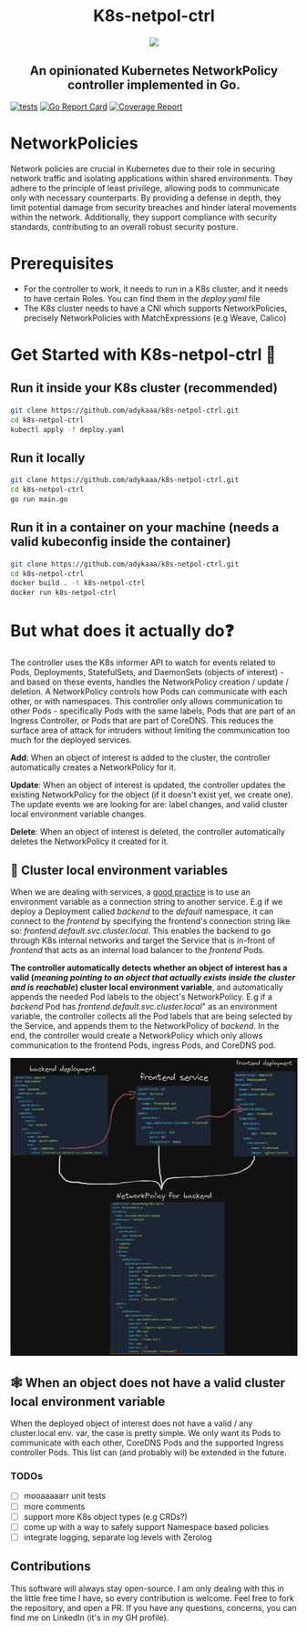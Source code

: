 <h1 align="center">K8s-netpol-ctrl</h1>
<p align="center">
<img align="center" src="https://user-images.githubusercontent.com/28739032/234858754-4422b14c-00a8-4ce7-adf5-1d5c45f0d5cb.png">
</p>

<h2 align="center">An opinionated Kubernetes NetworkPolicy controller implemented in Go.</h2>

[![tests](https://github.com/adykaaa/k8s-netpol-ctrl/actions/workflows/tests.yaml/badge.svg)](https://github.com/adykaaa/k8s-netpol-ctrl/actions/workflows/tests.yaml)
[![Go Report Card](https://goreportcard.com/badge/github.com/adykaaa/k8s-netpol-ctrl)](https://goreportcard.com/report/github.com/adykaaa/k8s-netpol-ctrl)
[![Coverage Report](https://coveralls.io/repos/github/adykaaa/k8s-netpol-ctrl/badge.svg?branch=main)](https://coveralls.io/github/adykaaa/k8s-netpol-ctrl?branch=main)
# NetworkPolicies
Network policies are crucial in Kubernetes due to their role in securing network traffic and isolating applications within shared environments. They adhere to the principle of least privilege, allowing pods to communicate only with necessary counterparts. By providing a defense in depth, they limit potential damage from security breaches and hinder lateral movements within the network. Additionally, they support compliance with security standards, contributing to an overall robust security posture.

# Prerequisites
- For the controller to work, it needs to run in a K8s cluster, and it needs to have certain Roles. You can find them in the *deploy.yaml* file
- The K8s cluster needs to have a CNI which supports NetworkPolicies, precisely NetworkPolicies with MatchExpressions (e.g Weave, Calico) 

# Get Started with K8s-netpol-ctrl 🚀

## Run it inside your K8s cluster (recommended)
```bash
git clone https://github.com/adykaaa/k8s-netpol-ctrl.git
cd k8s-netpol-ctrl
kubectl apply -f deploy.yaml
```

## Run it locally
```bash
git clone https://github.com/adykaaa/k8s-netpol-ctrl.git
cd k8s-netpol-ctrl
go run main.go
```

## Run it in a container on your machine (needs a valid kubeconfig inside the container) 
```bash
git clone https://github.com/adykaaa/k8s-netpol-ctrl.git
cd k8s-netpol-ctrl
docker build . -t k8s-netpol-ctrl
docker run k8s-netpol-ctrl
```

# But what does it actually do❓

The controller uses the K8s informer API to watch for events related to Pods, Deployments, StatefulSets, and DaemonSets (objects of interest) - and based on these events, handles the NetworkPolicy creation / update / deletion. A NetworkPolicy controls how Pods can communicate with each other, or with namespaces. This controller only allows communication to other Pods - specifically Pods with the same labels, Pods that are part of an Ingress Controller, or Pods that are part of CoreDNS. This reduces the surface area of attack for intruders without limiting the communication too much for the deployed services.

 **Add**: When an object of interest is added to the cluster, the controller automatically creates a NetworkPolicy for it.

 **Update**: When an object of interest is updated, the controller updates the existing NetworkPolicy for the object (if it doesn't exist yet, we create one). The update events we are looking for are: label changes, and valid cluster local environment variable changes.

 **Delete**: When an object of interest is deleted, the controller automatically deletes the NetworkPolicy it created for it.

## 🔶 Cluster local environment variables
 When we are dealing with services, a [good practice](https://12factor.net/config) is to use an environment variable as a connection string to another service. E.g if we deploy a Deployment called *backend* to the *default* namespace, it can connect to the *frontend* by specifying the frontend's connection string like so: *frontend.default.svc.cluster.local*. This enables the backend to go through K8s internal networks and target the Service that is in-front of *frontend* that acts as an internal load balancer to the *frontend* Pods.

 **The controller automatically detects whether an object of interest has a valid (*meaning pointing to an object that actually exists inside the cluster and is reachable*) cluster local environment variable**, and automatically appends the needed Pod labels to the object's NetworkPolicy.
 E.g if a *backend* Pod has *frontend.default.svc.cluster.local*" as an environment variable, the controller collects all the Pod labels that are being selected by the Service, and appends them to the NetworkPolicy of *backend*. In the end, the controller would create a NetworkPolicy which only allows communication to the frontend Pods, ingress Pods, and CoreDNS pod.

<p align="center">
  <img src="./example/example_all.png" alt="Example diagram" title="Example NetworkPolicy using environment variables to select other service">
</p>

## 🕸️ When an object does not have a valid cluster local environment variable
When the deployed object of interest does not have a valid / any cluster.local env. var, the case is pretty simple. We only want its Pods to communicate with each other, CoreDNS Pods and the supported Ingress controller Pods. This list can (and probably wil) be extended in the future.

### TODOs

- [ ] mooaaaaarr unit tests
- [ ] more comments
- [ ] support more K8s object types (e.g CRDs?)
- [ ] come up with a way to safely support Namespace based policies
- [ ] integrate logging, separate log levels with Zerolog

## Contributions

This software will always stay open-source. I am only dealing with this in the little free time I have, so every contribution is welcome. Feel free to fork the repository, and open a PR. If you have any questions, concerns, you can find me on LinkedIn (it's in my GH profile).
